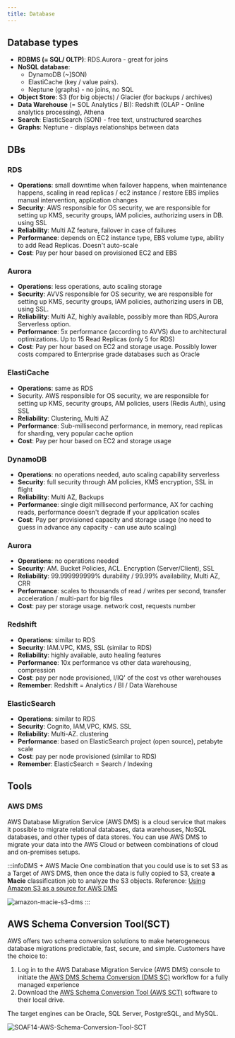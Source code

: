 ```yaml
---
title: Database
---
```


## Database types

- **RDBMS (= SQL/ OLTP)**: RDS.Aurora - great for joins
- **NoSQL database**: 
    - DynamoDB (~]SON)
    - ElastiCache (key / value pairs).
    - Neptune (graphs) - no joins, no SQL
- **Object Store**: S3 (for big objects) / Glacier (for backups / archives)
- **Data Warehouse** (= SOL Analytics / BI): Redshift (OLAP - Online analytics processing), Athena
- **Search**: ElasticSearch (SON) - free text, unstructured searches
- **Graphs**: Neptune - displays relationships between data

## DBs
### RDS
- **Operations**: small downtime when failover happens, when maintenance
happens, scaling in read replicas / ec2 instance / restore EBS implies
manual intervention, application changes
- **Security**: AWS responsible for OS security, we are responsible for setting
up KMS, security groups, lAM policies, authorizing users in DB. using SSL
- **Reliability**: Multi AZ feature, failover in case of failures
- **Performance**: depends on EC2 instance type, EBS volume type, ability to
add Read Replicas. Doesn't auto-scale
- **Cost**: Pay per hour based on provisioned EC2 and EBS

### Aurora
- **Operations**: less operations, auto scaling storage
- **Security**: AVVS responsible for OS security, we are responsible for setting
up KMS, security groups, lAM policies, authorizing users in DB, using SSL.
- **Reliability**: Multi AZ, highly available, possibly more than RDS,Aurora
Serverless option.
- **Performance**: 5x performance (according to AVVS) due to architectural
optimizations. Up to 15 Read Replicas (only 5 for RDS)
- **Cost**: Pay per hour based on EC2 and storage usage. Possibly lower
costs compared to Enterprise grade databases such as Oracle

### ElastiCache
- **Operations**: same as RDS
- Security. AWS responsible for OS security, we are responsible for setting
up KMS, security groups, AM policies, users (Redis Auth), using SSL
- **Reliability**: Clustering, Multi AZ
- **Performance**: Sub-millisecond performance, in memory, read replicas for
sharding, very popular cache option
- **Cost**: Pay per hour based on EC2 and storage usage

### DynamoDB
- **Operations**: no operations needed, auto scaling capability serverless
- **Security**: full security through AM policies, KMS encryption, SSL in flight
- **Reliability**: Multi AZ, Backups
- **Performance**: single digit millisecond performance, AX for caching
reads, performance doesn't degrade if your application scales
- **Cost**: Pay per provisioned capacity and storage usage (no need to guess
in advance any capacity - can use auto scaling)

### Aurora
- **Operations**: no operations needed
- **Security**: AM. Bucket Policies, ACL. Encryption (Server/Client), SSL
- **Reliability**: 99.999999999% durability / 99.99% availability, Multi AZ, CRR
- **Performance**: scales to thousands of read / writes per second, transfer
acceleration / multi-part for big files
- **Cost**: pay per storage usage. network cost, requests number

### Redshift
- **Operations**: similar to RDS
- **Security**: IAM.VPC, KMS, SSL (similar to RDS)
- **Reliability**: highly available, auto healing features
- **Performance**: 10x performance vs other data warehousing, compression
- **Cost**: pay per node provisioned, I/IQ' of the cost vs other warehouses
- **Remember**: Redshift = Analytics / BI / Data Warehouse

### ElasticSearch
- **Operations**: similar to RDS
- **Security**: Cognito, IAM,VPC, KMS. SSL
- **Reliability**: Multi-AZ. clustering
- **Performance**: based on ElasticSearch project (open source), petabyte scale
- **Cost**: pay per node provisioned (similar to RDS)
- **Remember**: ElasticSearch = Search / Indexing

## Tools

### AWS DMS

AWS Database Migration Service (AWS DMS) is a cloud service that makes it possible to migrate relational databases, data warehouses, NoSQL databases, and other types of data stores. You can use AWS DMS to migrate your data into the AWS Cloud or between combinations of cloud and on-premises setups.

:::infoDMS + AWS Macie
One combination that you could use is to set S3 as a Target of AWS DMS, then once the data is fully copied to S3, create **a Macie** classification job to analyze the S3 objects. Reference: [Using Amazon S3 as a source for AWS DMS](https://docs.aws.amazon.com/dms/latest/userguide/CHAP_Source.S3.html)

![amazon-macie-s3-dms](/img/aws/database/amazon-macie-s3-dms.png)
:::

## AWS Schema Conversion Tool(SCT)

AWS offers two schema conversion solutions to make heterogeneous database migrations predictable, fast, secure, and simple. Customers have the choice to: 

1. Log in to the AWS Database Migration Service (AWS DMS) console to initiate the [AWS DMS Schema Conversion (DMS SC)](https://docs.aws.amazon.com/dms/latest/userguide/CHAP_SchemaConversion.html) workflow for a fully managed experience 
2. Download the [AWS Schema Conversion Tool (AWS SCT)](https://docs.aws.amazon.com/SchemaConversionTool/latest/userguide/CHAP_Welcome.html) software to their local drive.

The target engines can be Oracle, SQL Server, PostgreSQL, and MySQL.

![SOAF14-AWS-Schema-Conversion-Tool-SCT](/img/aws/database/SOAF14-AWS-Schema-Conversion-Tool-SCT.png)